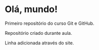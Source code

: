 # Olá, mundo!
 Primeiro repositório do curso Git e GitHub.

 Repositório criado durante aula.

Linha adicionada através do site.
